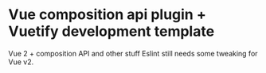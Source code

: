 # Vue composition api plugin + Vuetify development template

Vue 2 + composition API and other stuff
Eslint still needs some tweaking for Vue v2.